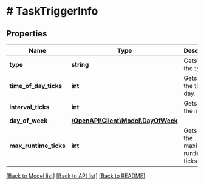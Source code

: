 # # TaskTriggerInfo

## Properties

Name | Type | Description | Notes
------------ | ------------- | ------------- | -------------
**type** | **string** | Gets or sets the type. | [optional]
**time_of_day_ticks** | **int** | Gets or sets the time of day. | [optional]
**interval_ticks** | **int** | Gets or sets the interval. | [optional]
**day_of_week** | [**\OpenAPI\Client\Model\DayOfWeek**](DayOfWeek.md) |  | [optional]
**max_runtime_ticks** | **int** | Gets or sets the maximum runtime ticks. | [optional]

[[Back to Model list]](../../README.md#models) [[Back to API list]](../../README.md#endpoints) [[Back to README]](../../README.md)
